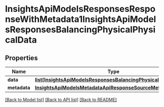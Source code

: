 # InsightsApiModelsResponsesResponseWithMetadata1InsightsApiModelsResponsesBalancingPhysicalPhysicalData

## Properties
Name | Type | Description | Notes
------------ | ------------- | ------------- | -------------
**data** | [**list[InsightsApiModelsResponsesBalancingPhysicalPhysicalData]**](InsightsApiModelsResponsesBalancingPhysicalPhysicalData.md) |  | [optional] 
**metadata** | [**InsightsApiModelsMetadataApiResponseSourceMetadata**](InsightsApiModelsMetadataApiResponseSourceMetadata.md) |  | [optional] 

[[Back to Model list]](../README.md#documentation-for-models) [[Back to API list]](../README.md#documentation-for-api-endpoints) [[Back to README]](../README.md)

